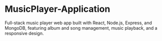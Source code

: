 # MusicPlayer-Application
Full-stack music player web app built with React, Node.js, Express, and MongoDB, featuring album and song management, music playback, and a responsive design.
